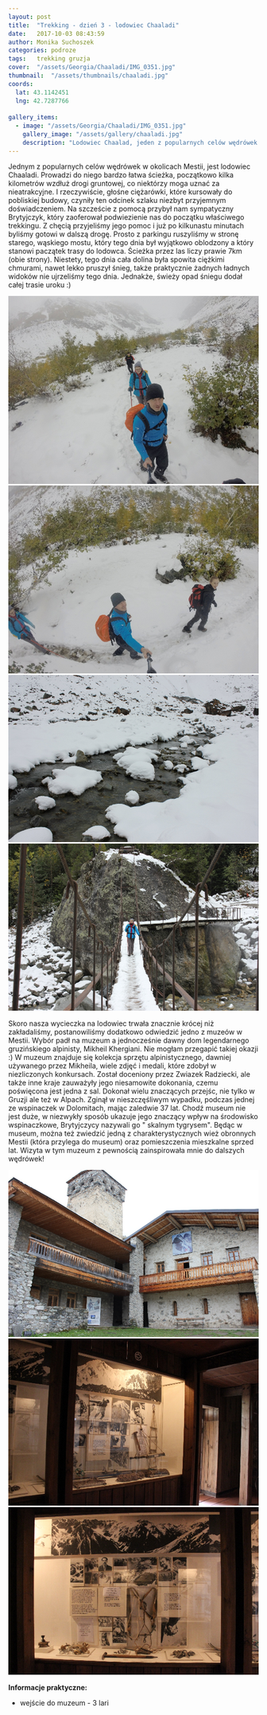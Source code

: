 ```yaml
---
layout: post
title:  "Trekking - dzień 3 - lodowiec Chaaladi"
date:   2017-10-03 08:43:59
author: Monika Suchoszek
categories: podroze
tags:	trekking gruzja 
cover:  "/assets/Georgia/Chaaladi/IMG_0351.jpg"
thumbnail:  "/assets/thumbnails/chaaladi.jpg"
coords:
  lat: 43.1142451
  lng: 42.7287766
  
gallery_items:
  - image: "/assets/Georgia/Chaaladi/IMG_0351.jpg"
    gallery_image: "/assets/gallery/chaaladi.jpg"
    description: "Lodowiec Chaalad, jeden z popularnych celów wędrówek w okolicach Mestii, Gruzja."
---
```

Jednym z popularnych celów wędrówek w okolicach Mestii, jest lodowiec Chaaladi. Prowadzi do niego bardzo łatwa ścieżka, początkowo kilka kilometrów 
wzdłuż drogi gruntowej, co niektórzy moga uznać za nieatrakcyjne. I rzeczywiście, głośne ciężarówki, które kursowały do pobliskiej budowy, czyniły 
ten odcinek szlaku niezbyt przyjemnym doświadczeniem. Na szczeście z pomocą przybył nam sympatyczny Brytyjczyk, który zaoferował podwiezienie nas do 
początku właściwego trekkingu. Z chęcią przyjeliśmy jego pomoc i już po kilkunastu minutach byliśmy gotowi w dalszą drogę. Prosto z parkingu ruszyliśmy
 w stronę starego, wąskiego mostu, który tego dnia był wyjątkowo oblodzony a który stanowi paczątek trasy do lodowca. Ścieżka przez las liczy prawie
  7km (obie strony). Niestety, tego dnia cała dolina była spowita ciężkimi chmurami, nawet lekko pruszył śnieg, także praktycznie żadnych ładnych 
  widoków nie ujrzeliśmy tego dnia. Jednakże, świeży opad śniegu dodał całej trasie uroku :)

<img src="/assets/Georgia/Chaaladi/G0746700.jpg">
<img src="/assets/Georgia/Chaaladi/G0746703.jpg">
<img src="/assets/Georgia/Chaaladi/IMG_0351.jpg">
<img src="/assets/Georgia/Chaaladi/IMG_0353.jpg">

Skoro nasza wycieczka na lodowiec trwała znacznie krócej niż zakładaliśmy, postanowiliśmy dodatkowo odwiedzić jedno z muzeów w Mestii. Wybór padł 
na muzeum a jednocześnie dawny dom legendarnego gruzińskiego alpinisty, Mikheil Khergiani. Nie mogłam przegapić takiej okazji :)
W muzeum znajduje się kolekcja sprzętu alpinistycznego, dawniej używanego przez Mikheila, wiele zdjęć i medali, które zdobył w niezliczonych 
konkursach. Został doceniony przez Zwiazek Radziecki, ale także inne kraje zauważyły jego niesamowite dokonania, czemu poświęcona jest jedna z
 sal. Dokonał wielu znaczących przejśc, nie tylko w Gruzji ale też w Alpach. Zginął w nieszczęśliwym wypadku, podczas jednej ze wspinaczek w 
 Dolomitach, mając zaledwie 37 lat. Chodź museum nie jest duże, w niezwykły sposób ukazuje jego znaczący wpływ na środowisko wspinaczkowe, 
 Brytyjczycy nazywali go " skalnym tygrysem". Będąc w museum, można też zwiedzić jedną z charakterystycznych wież obronnych Mestii (która przylega 
 do museum) oraz pomieszczenia mieszkalne sprzed lat. Wizyta w tym muzeum z pewnością zainspirowała mnie do dalszych wędrówek!

<img src="/assets/Georgia/Chaaladi/IMG_0358.jpg">
<img src="/assets/Georgia/Chaaladi/IMG_0361.jpg">
<img src="/assets/Georgia/Chaaladi/IMG_0362.jpg">

__Informacje praktyczne:__
  * wejście do muzeum - 3 lari
